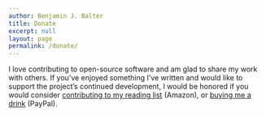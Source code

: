 ```yaml
---
author: Benjamin J. Balter
title: Donate
excerpt: null
layout: page
permalink: /donate/
---
```


I love contributing to open-source software and am glad to share my work with others. If you’ve enjoyed something I’ve written and would like to support the project’s continued development, I would be honored if you would consider [contributing to my reading list](http://www.amazon.com/gp/registry/wishlist/3FLN8EYXLYH4S) (Amazon), or [buying me a drink][2] (PayPal).

[2]: https://www.paypal.com/cgi-bin/webscr?cmd=_donations&business=ben%40balter%2ecom&lc=US&item_name=Donation%20to%20Benjamin%20J%2e%20Balter¤cy_code=USD&bn=PP%2dDonationsBF%3abtn_donate_LG%2egif%3aNonHosted
